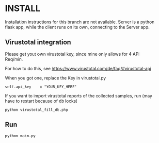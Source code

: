 # INSTALL

Installation instructions for this branch are not available.
Server is a python flask app, while the client runs on its own, connecting to the Server app.

## Virustotal integration

Please get yout own virustotal key,
since mine only allows for 4 API Req/min.

For how to do this, see https://www.virustotal.com/de/faq/#virustotal-api

When you got one, replace the Key in virustotal.py

	self.api_key    = "YOUR_KEY_HERE"
	
If you want to import virustotal reports of the collected samples,
run (may have to restart because of db locks)

	python virustotal_fill_db.php
 
## Run

	python main.py

